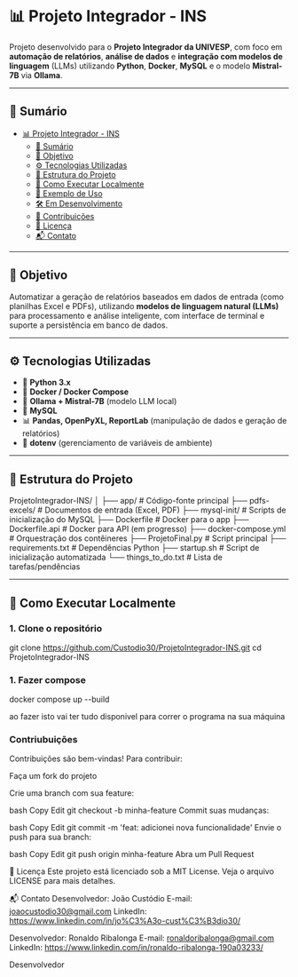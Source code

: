 # 📊 Projeto Integrador - INS

Projeto desenvolvido para o **Projeto Integrador da UNIVESP**, com foco em **automação de relatórios**, **análise de dados** e **integração com modelos de linguagem** (LLMs) utilizando **Python**, **Docker**, **MySQL** e o modelo **Mistral-7B** via **Ollama**.

---

## 📌 Sumário

- [📊 Projeto Integrador - INS](#-projeto-integrador---ins)
  - [📌 Sumário](#-sumário)
  - [🧠 Objetivo](#-objetivo)
  - [⚙️ Tecnologias Utilizadas](#️-tecnologias-utilizadas)
  - [📁 Estrutura do Projeto](#-estrutura-do-projeto)
  - [🚀 Como Executar Localmente](#-como-executar-localmente)
  - [📎 Exemplo de Uso](#-exemplo-de-uso)
  - [🛠️ Em Desenvolvimento](#️-em-desenvolvimento)
  - [🤝 Contribuições](#-contribuições)
  - [🧾 Licença](#-licença)
  - [📬 Contato](#-contato)

---

## 🧠 Objetivo

Automatizar a geração de relatórios baseados em dados de entrada (como planilhas Excel e PDFs), utilizando **modelos de linguagem natural (LLMs)** para processamento e análise inteligente, com interface de terminal e suporte a persistência em banco de dados.

---

## ⚙️ Tecnologias Utilizadas

- 🐍 **Python 3.x**
- 🐳 **Docker / Docker Compose**
- 🧠 **Ollama + Mistral-7B** (modelo LLM local)
- 🐬 **MySQL**
- 📊 **Pandas, OpenPyXL, ReportLab** (manipulação de dados e geração de relatórios)
- 🔐 **dotenv** (gerenciamento de variáveis de ambiente)

---

## 📁 Estrutura do Projeto

ProjetoIntegrador-INS/
│
├── app/ # Código-fonte principal
├── pdfs-excels/ # Documentos de entrada (Excel, PDF)
├── mysql-init/ # Scripts de inicialização do MySQL
├── Dockerfile # Docker para o app
├── Dockerfile.api # Docker para API (em progresso)
├── docker-compose.yml # Orquestração dos contêineres
├── ProjetoFinal.py # Script principal
├── requirements.txt # Dependências Python
├── startup.sh # Script de inicialização automatizada
└── things_to_do.txt # Lista de tarefas/pendências


---

## 🚀 Como Executar Localmente

### 1. Clone o repositório


git clone https://github.com/Custodio30/ProjetoIntegrador-INS.git
cd ProjetoIntegrador-INS

### 1. Fazer compose 

docker compose up --build

ao fazer isto vai ter tudo disponivel para correr o programa na sua máquina

### Contriubuições

Contribuições são bem-vindas! Para contribuir:

Faça um fork do projeto

Crie uma branch com sua feature:

bash
Copy
Edit
git checkout -b minha-feature
Commit suas mudanças:

bash
Copy
Edit
git commit -m 'feat: adicionei nova funcionalidade'
Envie o push para sua branch:

bash
Copy
Edit
git push origin minha-feature
Abra um Pull Request

🧾 Licença
Este projeto está licenciado sob a MIT License. Veja o arquivo LICENSE para mais detalhes.

📬 Contato
Desenvolvedor: João Custódio
E-mail: joaocustodio30@gmail.com
LinkedIn: https://www.linkedin.com/in/jo%C3%A3o-cust%C3%B3dio30/

Desenvolvedor: Ronaldo Ribalonga
E-mail: ronaldoribalonga@gmail.com
LinkedIn: https://www.linkedin.com/in/ronaldo-ribalonga-190a03233/ 

Desenvolvedor